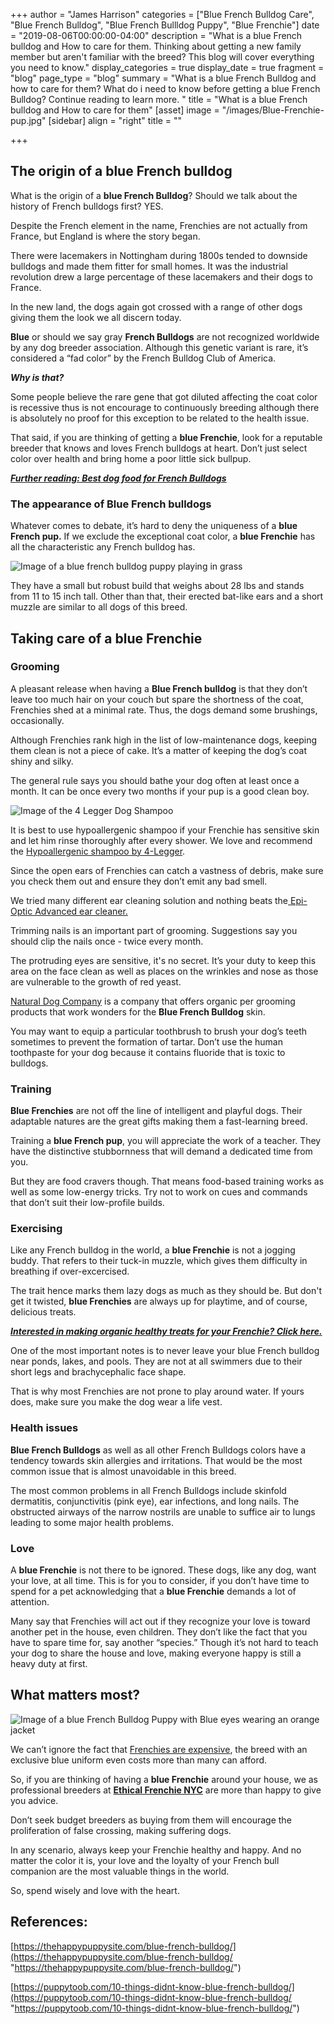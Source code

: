 +++
author = "James Harrison"
categories = ["Blue French Bulldog Care", "Blue French Bulldog", "Blue French Bullldog Puppy", "Blue Frenchie"]
date = "2019-08-06T00:00:00-04:00"
description = "What is a blue French bulldog and How to care for them. Thinking about getting a new family member but aren't familiar with the breed? This blog will cover everything you need to know."
display_categories = true
display_date = true
fragment = "blog"
page_type = "blog"
summary = "What is a blue French Bulldog and how to care for them? What do i need to know before getting a blue French Bulldog? Continue reading to learn more. "
title = "What is a blue French bulldog and How to care for them"
[asset]
image = "/images/Blue-Frenchie-pup.jpg"
[sidebar]
align = "right"
title = ""

+++
## The origin of a blue French bulldog

What is the origin of a **blue French Bulldog**? Should we talk about the history of French bulldogs first? YES.

Despite the French element in the name, Frenchies are not actually from France, but England is where the story began.

There were lacemakers in Nottingham during 1800s tended to downside bulldogs and made them fitter for small homes. It was the industrial revolution drew a large percentage of these lacemakers and their dogs to France.

In the new land, the dogs again got crossed with a range of other dogs giving them the look we all discern today.

**Blue**  or should we say gray **French Bulldogs** are not recognized worldwide by any dog breeder association. Although this genetic variant is rare, it’s considered a “fad color” by the French Bulldog Club of America.

**_Why is that?_**

Some people believe the rare gene that got diluted affecting the coat color is recessive thus is not encourage to continuously breeding although there is absolutely no proof for this exception to be related to the health issue.

That said, if you are thinking of getting a **blue Frenchie**, look for a reputable breeder that knows and loves French bulldogs at heart. Don’t just select color over health and bring home a poor little sick bullpup.

[**_Further reading: Best dog food for French Bulldogs_**](https://ethicalfrenchie.com/blog/french-bulldog-care-13-best-dog-food-brands/ "Best French Bulldog Food")

### The appearance of Blue French bulldogs

Whatever comes to debate, it’s hard to deny the uniqueness of a **blue French pup.** If we exclude the exceptional coat color, a **blue Frenchie** has all the characteristic any French bulldog has.

![Image of a blue french bulldog puppy playing in grass](/images/Blue-French-Bulldog-Puppy-1.jpg "Blue-french-bulldog-puppy-in-grass")

They have a small but robust build that weighs about 28 lbs and stands from 11 to 15 inch tall. Other than that, their erected bat-like ears and a short muzzle are similar to all dogs of this breed.

## Taking care of a blue Frenchie

### Grooming

A pleasant release when having a **Blue French bulldog** is that they don’t leave too much hair on your couch but spare the shortness of the coat, Frenchies shed at a minimal rate. Thus, the dogs demand some brushings, occasionally.

Although Frenchies rank high in the list of low-maintenance dogs, keeping them clean is not a piece of cake. It’s a matter of keeping the dog’s coat shiny and silky.

The general rule says you should bathe your dog often at least once a month. It can be once every two months if your pup is a good clean boy.

![Image of the 4 Legger Dog Shampoo](/images/Hypoallergenic-dog-shampoo.jpg "Hypoallergenic-dog-shampoo")

It is best to use hypoallergenic shampoo if your Frenchie has sensitive skin and let him rinse thoroughly after every shower. We love and recommend the [Hypoallergenic shampoo by 4-Legger](https://www.amazon.com/4-Legger-Certified-Organic-Shampoo-Hypoallergenic/dp/B011ESJXRW "4 Legger Dog Shampoo").

Since the open ears of Frenchies can catch a vastness of debris, make sure you check them out and ensure they don’t emit any bad smell.

We tried many different ear cleaning solution and nothing beats the[ Epi-Optic Advanced ear cleaner.](https://www.amazon.com/Virbac-Epi-Otic-Advanced-Ear-Cleaner/dp/B0056EAKSM "Dog Ear Cleaner")

Trimming nails is an important part of grooming. Suggestions say you should clip the nails once - twice every month.

The protruding eyes are sensitive, it's no secret. It’s your duty to keep this area on the face clean as well as places on the wrinkles and nose as those are vulnerable to the growth of red yeast. 

[Natural Dog Company](https://naturaldogcompany.com/shop/ "Natural Dog Grooming Company") is a company that offers organic per grooming products that work wonders for the **Blue French Bulldog** skin. 

You may want to equip a particular toothbrush to brush your dog’s teeth sometimes to prevent the formation of tartar. Don’t use the human toothpaste for your dog because it contains fluoride that is toxic to bulldogs.

### Training

**Blue Frenchies** are not off the line of intelligent and playful dogs. Their adaptable natures are the great gifts making them a fast-learning breed.

Training a **blue French pup**, you will appreciate the work of a teacher. They have the distinctive stubbornness that will demand a dedicated time from you.

But they are food cravers though. That means food-based training works as well as some low-energy tricks. Try not to work on cues and commands that don’t suit their low-profile builds.

### Exercising

Like any French bulldog in the world, a **blue Frenchie** is not a jogging buddy. That refers to their tuck-in muzzle, which gives them difficulty in breathing if over-excercised.

The trait hence marks them lazy dogs as much as they should be. But don't get it twisted, **blue Frenchies** are always up for playtime, and of course, delicious treats.

[**_Interested in making organic healthy treats for your Frenchie? Click here._**](https://ethicalfrenchie.com/french-bulldog-home-made-treats-ethical-frenchie/ "Home Made French Bulldog Treats")

One of the most important notes is to never leave your blue French bulldog near ponds, lakes, and pools. They are not at all swimmers due to their short legs and brachycephalic face shape. 

That is why most Frenchies are not prone to play around water. If yours does, make sure you make the dog wear a life vest.

### Health issues

**Blue French Bulldogs** as well as all other French Bulldogs colors have a tendency towards skin allergies and irritations. That would be the most common issue that is almost unavoidable in this breed.

The most common problems in all French Bulldogs  include skinfold dermatitis, conjunctivitis (pink eye), ear infections, and long nails. The obstructed airways of the narrow nostrils are unable to suffice air to lungs leading to some major health problems.

### Love

A **blue Frenchie** is not there to be ignored. These dogs, like any dog, want your love, at all time. This is for you to consider, if you don’t have time to spend for a pet acknowledging that a **blue Frenchie** demands a lot of attention.

Many say that Frenchies will act out if they recognize your love is toward another pet in the house, even children. They don’t like the fact that you have to spare time for, say another “species.” Though it’s not hard to teach your dog to share the house and love, making everyone happy is still a heavy duty at first.

## What matters most?

![Image of a blue French Bulldog Puppy with Blue eyes wearing an orange jacket](/images/Blue-Frenchie-pup.jpg "Blue-French-Bulldog-Puppy-in-a-jacket")

We can’t ignore the fact that [Frenchies are expensive](https://frenchbulldog.nyc/why-french-bulldogs-are-expensive-before-adoption/ "Frenchie are expensive"), the breed with an exclusive blue uniform even costs more than many can afford.

So, if you are thinking of having a **blue Frenchie** around your house, we as professional breeders at [**Ethical Frenchie NYC**](https://ethicalfrenchie.com/ "Ethical Frenchie Breeder") are more than happy to give you advice.

Don’t seek budget breeders as buying from them will encourage the proliferation of false crossing, making suffering dogs.

In any scenario, always keep your Frenchie healthy and happy. And no matter the color it is, your love and the loyalty of your French bull companion are the most valuable things in the world. 

So, spend wisely and love with the heart.

## References:

[https://thehappypuppysite.com/blue-french-bulldog/](https://thehappypuppysite.com/blue-french-bulldog/ "https://thehappypuppysite.com/blue-french-bulldog/")

[https://puppytoob.com/10-things-didnt-know-blue-french-bulldog/](https://puppytoob.com/10-things-didnt-know-blue-french-bulldog/ "https://puppytoob.com/10-things-didnt-know-blue-french-bulldog/")